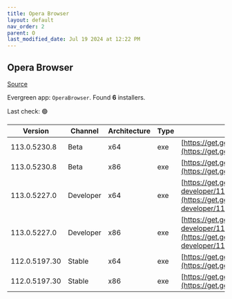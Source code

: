 ```yaml
---
title: Opera Browser
layout: default
nav_order: 2
parent: O
last_modified_date: Jul 19 2024 at 12:22 PM
---
```


## Opera Browser

[Source](https://www.opera.com/browsers/opera)

Evergreen app: `OperaBrowser`. Found **6** installers.

Last check: 🟢

| Version       | Channel   | Architecture | Type | URI                                                                                                                                                                                                                    |
| ------------- | --------- | ------------ | ---- | ---------------------------------------------------------------------------------------------------------------------------------------------------------------------------------------------------------------------- |
| 113.0.5230.8  | Beta      | x64          | exe  | [https://get.geo.opera.com/pub/opera-beta/113.0.5230.8/win/Opera_beta_113.0.5230.8_Setup_x64.exe](https://get.geo.opera.com/pub/opera-beta/113.0.5230.8/win/Opera_beta_113.0.5230.8_Setup_x64.exe)                     |
| 113.0.5230.8  | Beta      | x86          | exe  | [https://get.geo.opera.com/pub/opera-beta/113.0.5230.8/win/Opera_beta_113.0.5230.8_Setup.exe](https://get.geo.opera.com/pub/opera-beta/113.0.5230.8/win/Opera_beta_113.0.5230.8_Setup.exe)                             |
| 113.0.5227.0  | Developer | x64          | exe  | [https://get.geo.opera.com/pub/opera-developer/113.0.5227.0/win/Opera_Developer_113.0.5227.0_Setup_x64.exe](https://get.geo.opera.com/pub/opera-developer/113.0.5227.0/win/Opera_Developer_113.0.5227.0_Setup_x64.exe) |
| 113.0.5227.0  | Developer | x86          | exe  | [https://get.geo.opera.com/pub/opera-developer/113.0.5227.0/win/Opera_Developer_113.0.5227.0_Setup.exe](https://get.geo.opera.com/pub/opera-developer/113.0.5227.0/win/Opera_Developer_113.0.5227.0_Setup.exe)         |
| 112.0.5197.30 | Stable    | x64          | exe  | [https://get.geo.opera.com/pub/opera/desktop/112.0.5197.30/win/Opera_112.0.5197.30_Setup_x64.exe](https://get.geo.opera.com/pub/opera/desktop/112.0.5197.30/win/Opera_112.0.5197.30_Setup_x64.exe)                     |
| 112.0.5197.30 | Stable    | x86          | exe  | [https://get.geo.opera.com/pub/opera/desktop/112.0.5197.30/win/Opera_112.0.5197.30_Setup.exe](https://get.geo.opera.com/pub/opera/desktop/112.0.5197.30/win/Opera_112.0.5197.30_Setup.exe)                             |
